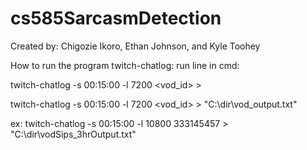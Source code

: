 # cs585SarcasmDetection
Created by:
Chigozie Ikoro, Ethan Johnson, and Kyle Toohey



How to run the program twitch-chatlog:
run line in cmd: 

twitch-chatlog -s 00:15:00 -l 7200 <vod_id> > <filename>

twitch-chatlog -s 00:15:00 -l 7200 <vod_id> > "C:\dir\vod<streamerName>_output.txt"

ex:
twitch-chatlog -s 00:15:00 -l 10800 333145457 > "C:\dir\vodSips_3hrOutput.txt"